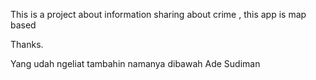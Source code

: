 This is a project about information sharing about crime , this app is map based

Thanks. 

Yang udah ngeliat tambahin namanya dibawah
Ade Sudiman